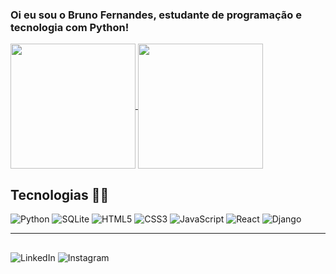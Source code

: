 ### Oi eu sou o Bruno Fernandes, estudante de programação e tecnologia com Python! 

<a href="https://github.com/anuraghazra/github-readme-stats">
  <img height=200 align="center" src="https://github-readme-stats.vercel.app/api?username=xBrunodevx&show_icons=true&theme=radical" />
</a>
<a href="https://github.com/xBrunodevx/convoychat">
  <img height=200 align="center" src="https://github-readme-stats.vercel.app/api/top-langs?username=xBrunodevx&layout=compact&langs&theme=radical" />
</a>

## Tecnologias 👨‍💻
<a href="https://www.python.org" target="_blank" style="text-decoration: none;">
  <img src="https://img.shields.io/badge/Python-3776AB?style=for-the-badge&logo=python&logoColor=white" alt="Python">

<a href="https://www.sqlite.org/" target="_blank" style="text-decoration: none;">
  <img src="https://img.shields.io/badge/SQLite-07405E?style=for-the-badge&logo=sqlite&logoColor=white" alt="SQLite">

<a href="https://www.w3.org/html/" target="_blank" style="text-decoration: none;">
  <img src="https://img.shields.io/badge/HTML5-E34F26?style=for-the-badge&logo=html5&logoColor=white" alt="HTML5">

<a href="https://www.w3schools.com/css/" target="_blank" style="text-decoration: none;">
  <img src="https://img.shields.io/badge/CSS3-1572B6?style=for-the-badge&logo=css3&logoColor=white" alt="CSS3">

<a href="https://developer.mozilla.org/en-US/docs/Web/JavaScript" target="_blank" style="text-decoration: none;">
  <img src="https://img.shields.io/badge/JavaScript-F7DF1E?style=for-the-badge&logo=javascript&logoColor=black" alt="JavaScript">

<a href="https://reactjs.org/" target="_blank" style="text-decoration: none;">
  <img src="https://img.shields.io/badge/React-61DAFB?style=for-the-badge&logo=react&logoColor=black" alt="React">

<a href="https://www.djangoproject.com/" target="_blank" style="text-decoration: none;">
  <img src="https://img.shields.io/badge/Django-092E20?style=for-the-badge&logo=django&logoColor=white" alt="Django">
</a>

---

##
<a href="https://www.linkedin.com/in/SEU_USUARIO_AQUI/" target="_blank" style="text-decoration: none;">
  <img src="https://img.shields.io/badge/-LinkedIn-0077B5?style=for-the-badge&logo=linkedin&logoColor=white" alt="LinkedIn">

<a href="https://www.instagram.com/SEU_USUARIO_AQUI/" target="_blank" style="text-decoration: none;">
  <img src="https://img.shields.io/badge/-Instagram-E4405F?style=for-the-badge&logo=instagram&logoColor=white" alt="Instagram">
</a>

